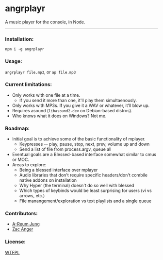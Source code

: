 # angrplayr

A music player for the console, in Node.

--------

### Installation:

`npm i -g angrplayr`

### Usage:

`angrplayr file.mp3`, or `ap file.mp3`

### Current limitations:

* Only works with one file at a time.
  * If you send it more than one, it'll play them simultaenously.
* Only works with MP3s. If you give it a WAV or whatever, it'll blow up.
* Requires asound (`libasound2-dev` on Debian-based distros).
* Who knows what it does on Windows? Not me.

### Roadmap:

* Initial goal is to achieve some of the basic functionality of mplayer.
  * Keypresses -- play, pause, stop, next, prev, volume up and down
  * Send a list of file from process.argv, queue all
* Eventual goals are a Blessed-based interface somewhat similar to cmus or MOC.
* Areas to explore:
  * Being a blessed interface over mplayer
  * Audio libraries that don't require specific headers/don't combile native addons on installation
  * Why Hyper (the terminal) doesn't do so well with blessed
  * Which types of keybinds would be least surprising for users (vi vs arrows, etc.)
  * File manangement/exploration vs text playlists and a single queue

### Contributors:

* [A-Reum Jung](https://github.com/princessareum)
* [Zac Anger](https://github.com/zacanger)

### License:
[WTFPL](LICENSE.md)
